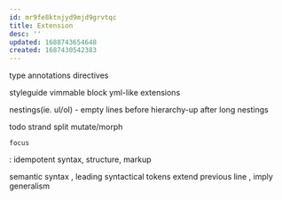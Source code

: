 ```yaml
---
id: mr9fe8ktnjyd9mjd9grvtqc
title: Extension
desc: ''
updated: 1688743654648
created: 1687430542383
---
```


type annotations
directives

styleguide
  vimmable
    block
  yml-like extensions

nestings(ie. ul/ol) - empty lines before hierarchy-up after long nestings

  todo
    strand
      split
      mutate/morph

    focus
  : idempotent syntax, structure, markup

semantic syntax
, leading syntactical tokens extend previous line
, imply generalism
